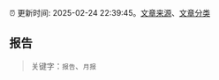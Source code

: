 :alarm_clock: 更新时间: 2025-02-24 22:39:45。[文章来源](/README.md)、[文章分类](/TAGS.md)

## 报告


> 关键字：`报告`、`月报`



